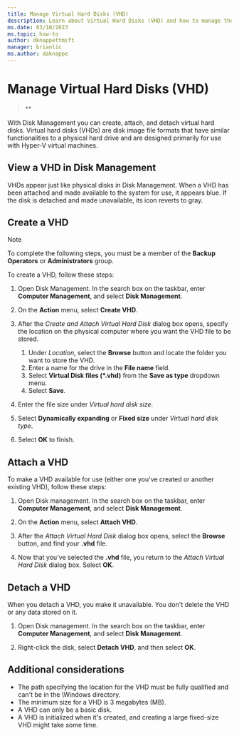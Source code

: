 ```yaml
---
title: Manage Virtual Hard Disks (VHD)
description: Learn about Virtual Hard Disks (VHD) and how to manage them with Disk Management, where you can view, create, attach, and detach them in a computer.
ms.date: 03/10/2023
ms.topic: how-to
author: dknappettmsft
manager: brianlic
ms.author: daknappe
---
```


# Manage Virtual Hard Disks (VHD)

> **

With Disk Management you can create, attach, and detach virtual hard disks. Virtual hard disks (VHDs) are disk image file formats that have similar functionalities to a physical hard drive and are designed primarily for use with Hyper-V virtual machines.

## View a VHD in Disk Management

VHDs appear just like physical disks in Disk Management. When a VHD has been attached and made available to the system for use, it appears blue. If the disk is detached and made unavailable, its icon reverts to gray.

## Create a VHD

> [!NOTE]
> To complete the following steps, you must be a member of the **Backup Operators** or **Administrators** group.

To create a VHD, follow these steps:

1. Open Disk Management. In the search box on the taskbar, enter **Computer Management**, and select **Disk Management**.

1. On the **Action** menu, select **Create VHD**.

1. After the *Create and Attach Virtual Hard Disk* dialog box opens, specify the location on the physical computer where you want the VHD file to be stored.
     1. Under *Location*, select the **Browse** button and locate the folder you want to store the VHD.
     1. Enter a name for the drive in the **File name** field.
     1. Select **Virtual Disk files (*.vhd)** from the **Save as type** dropdown menu.
     1. Select **Save**.

1. Enter the file size under *Virtual hard disk size*.

1. Select **Dynamically expanding** or **Fixed size** under *Virtual hard disk type*.

1. Select **OK** to finish.

## Attach a VHD

To make a VHD available for use (either one you've created or another existing VHD), follow these steps:

1. Open Disk management. In the search box on the taskbar, enter **Computer Management**, and select **Disk Management**.

1. On the **Action** menu, select **Attach VHD**.

1. After the *Attach Virtual Hard Disk* dialog box opens, select the **Browse** button, and find your **.vhd** file.

1. Now that you've selected the **.vhd** file, you return to the *Attach Virtual Hard Disk* dialog box. Select **OK**.

## Detach a VHD

When you detach a VHD, you make it unavailable. You don't delete the VHD or any data stored on it.

1. Open Disk management. In the search box on the taskbar, enter **Computer Management**, and select **Disk Management**.

1. Right-click the disk, select **Detach VHD**, and then select **OK**.

## Additional considerations

- The path specifying the location for the VHD must be fully qualified and can't be in the \\Windows directory.
- The minimum size for a VHD is 3 megabytes (MB).
- A VHD can only be a basic disk.
- A VHD is initialized when it's created, and creating a large fixed-size VHD might take some time.
